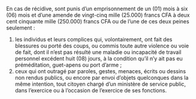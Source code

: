 En cas de récidive, sont punis d’un emprisonnement de un (01) mois à six (06) mois et d’une amende de vingt-cinq mille (25.000) francs CFA à deux cent cinquante mille (250.000) francs CFA ou de l’une de ces deux peines seulement :
1. les individus et leurs complices qui, volontairement, ont fait des blessures ou porté des coups, ou commis toute autre violence ou voie de fait, dont il n’est pas résulté une maladie ou incapacité de travail personnel excédent huit (08) jours, à la condition qu’il n’y ait pas eu préméditation, guet-apens ou port d’arme ;
2. ceux qui ont outragé par paroles, gestes, menaces, écrits ou dessins non rendus publics, ou encore par envoi d’objets quelconques dans la même intention, tout citoyen chargé d’un ministère de service public, dans l’exercice ou à l’occasion de l’exercice de ses fonctions.